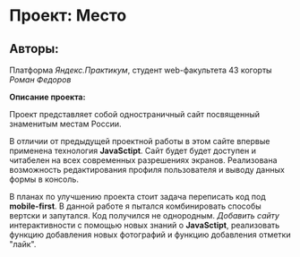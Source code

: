# Проект: Место

## Авторы:
Платформа *Яндекс.Практикум*, студент web-факультета 43 когорты *Роман Федоров*

**Описание проекта:**

Проект представляет собой одностраничный сайт посвященный знаменитым местам России. 

В отличии от предыдущей проектной работы в этом сайте впервые применена технология __JavaSctipt__. Cайт будет будет доступен и читабелен на всех современных разрешениях экранов. Реализована возможность редактирования профиля пользователя и выводу данных формы в консоль. 

В планах по улучшению проекта стоит задача переписать код под __mobile-first__. В данной работе я пытался комбинировать способы вертски и запутался. Код получился не однородным. *Добавить сайту* интерактивности с помощью новых знаний о __JavaSctipt__, реализовать функцию добавления новых фотографий и функцию добавления отметки "лайк".